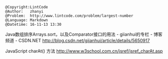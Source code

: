 ```
@Copyright:LintCode
@Author:   zhanyi
@Problem:  http://www.lintcode.com/problem/largest-number
@Language: Markdown
@Datetime: 16-11-13 13:30
```

Java数组排序Arrays.sort，以及Comparator接口的用法 - giianhui的专栏 - 博客频道 - CSDN.NET http://blog.csdn.net/giianhui/article/details/5650917


JavaScript charAt() 方法  http://www.w3school.com.cn/jsref/jsref_charAt.asp